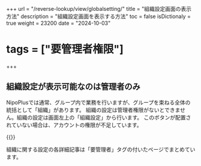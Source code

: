 +++
url = "/reverse-lookup/view/globalsetting/"
title = "組織設定画面の表示方法"
description = "組織設定画面を表示する方法"
toc = false
isDictionaly = true
weight = 23200
date = "2024-10-03"
# tags = ["要管理者権限"]
+++

## 組織設定が表示可能なのは管理者のみ

NipoPlusでは通常、グループ内で業務を行いますが、グループを束ねる全体の統括として「組織」があります。
組織の設定は管理者権限がないとできません。組織の設定は画面左上の「組織設定」から行います。
このボタンが配置されていない場合は、アカウントの権限が不足しています。

{{<icatch filename="sosiki" msg="組織ボタンを押すと組織設定です" alice="ok">}}

組織に関する設定の各詳細記事は「要管理者」タグの付いたページでまとめています。
